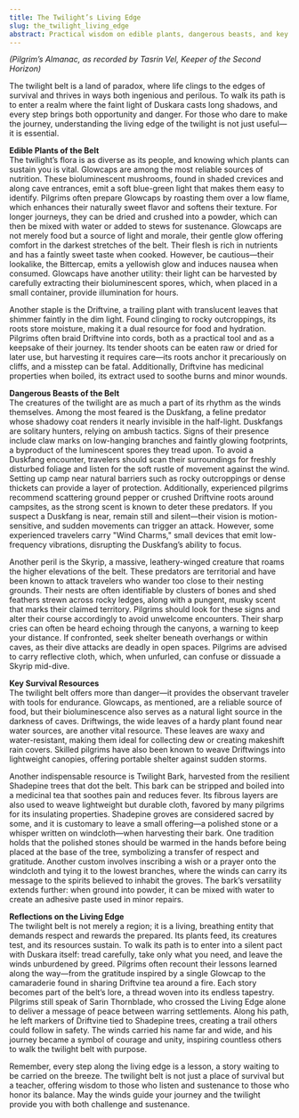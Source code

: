 ```yaml
---
title: The Twilight’s Living Edge
slug: the_twilight_living_edge
abstract: Practical wisdom on edible plants, dangerous beasts, and key survival resources.
---
```


*(Pilgrim’s Almanac, as recorded by Tasrin Vel, Keeper of the Second Horizon)*  

The twilight belt is a land of paradox, where life clings to the edges of survival and thrives in ways both ingenious and perilous. To walk its path is to enter a realm where the faint light of Duskara casts long shadows, and every step brings both opportunity and danger. For those who dare to make the journey, understanding the living edge of the twilight is not just useful—it is essential.  

**Edible Plants of the Belt**  
The twilight’s flora is as diverse as its people, and knowing which plants can sustain you is vital. Glowcaps are among the most reliable sources of nutrition. These bioluminescent mushrooms, found in shaded crevices and along cave entrances, emit a soft blue-green light that makes them easy to identify. Pilgrims often prepare Glowcaps by roasting them over a low flame, which enhances their naturally sweet flavor and softens their texture. For longer journeys, they can be dried and crushed into a powder, which can then be mixed with water or added to stews for sustenance. Glowcaps are not merely food but a source of light and morale, their gentle glow offering comfort in the darkest stretches of the belt. Their flesh is rich in nutrients and has a faintly sweet taste when cooked. However, be cautious—their lookalike, the Bittercap, emits a yellowish glow and induces nausea when consumed. Glowcaps have another utility: their light can be harvested by carefully extracting their bioluminescent spores, which, when placed in a small container, provide illumination for hours.

Another staple is the Driftvine, a trailing plant with translucent leaves that shimmer faintly in the dim light. Found clinging to rocky outcroppings, its roots store moisture, making it a dual resource for food and hydration. Pilgrims often braid Driftvine into cords, both as a practical tool and as a keepsake of their journey. Its tender shoots can be eaten raw or dried for later use, but harvesting it requires care—its roots anchor it precariously on cliffs, and a misstep can be fatal. Additionally, Driftvine has medicinal properties when boiled, its extract used to soothe burns and minor wounds.  

**Dangerous Beasts of the Belt**  
The creatures of the twilight are as much a part of its rhythm as the winds themselves. Among the most feared is the Duskfang, a feline predator whose shadowy coat renders it nearly invisible in the half-light. Duskfangs are solitary hunters, relying on ambush tactics. Signs of their presence include claw marks on low-hanging branches and faintly glowing footprints, a byproduct of the luminescent spores they tread upon. To avoid a Duskfang encounter, travelers should scan their surroundings for freshly disturbed foliage and listen for the soft rustle of movement against the wind. Setting up camp near natural barriers such as rocky outcroppings or dense thickets can provide a layer of protection. Additionally, experienced pilgrims recommend scattering ground pepper or crushed Driftvine roots around campsites, as the strong scent is known to deter these predators. If you suspect a Duskfang is near, remain still and silent—their vision is motion-sensitive, and sudden movements can trigger an attack. However, some experienced travelers carry "Wind Charms," small devices that emit low-frequency vibrations, disrupting the Duskfang’s ability to focus.

Another peril is the Skyrip, a massive, leathery-winged creature that roams the higher elevations of the belt. These predators are territorial and have been known to attack travelers who wander too close to their nesting grounds. Their nests are often identifiable by clusters of bones and shed feathers strewn across rocky ledges, along with a pungent, musky scent that marks their claimed territory. Pilgrims should look for these signs and alter their course accordingly to avoid unwelcome encounters. Their sharp cries can often be heard echoing through the canyons, a warning to keep your distance. If confronted, seek shelter beneath overhangs or within caves, as their dive attacks are deadly in open spaces. Pilgrims are advised to carry reflective cloth, which, when unfurled, can confuse or dissuade a Skyrip mid-dive.  

**Key Survival Resources**  
The twilight belt offers more than danger—it provides the observant traveler with tools for endurance. Glowcaps, as mentioned, are a reliable source of food, but their bioluminescence also serves as a natural light source in the darkness of caves. Driftwings, the wide leaves of a hardy plant found near water sources, are another vital resource. These leaves are waxy and water-resistant, making them ideal for collecting dew or creating makeshift rain covers. Skilled pilgrims have also been known to weave Driftwings into lightweight canopies, offering portable shelter against sudden storms.  

Another indispensable resource is Twilight Bark, harvested from the resilient Shadepine trees that dot the belt. This bark can be stripped and boiled into a medicinal tea that soothes pain and reduces fever. Its fibrous layers are also used to weave lightweight but durable cloth, favored by many pilgrims for its insulating properties. Shadepine groves are considered sacred by some, and it is customary to leave a small offering—a polished stone or a whisper written on windcloth—when harvesting their bark. One tradition holds that the polished stones should be warmed in the hands before being placed at the base of the tree, symbolizing a transfer of respect and gratitude. Another custom involves inscribing a wish or a prayer onto the windcloth and tying it to the lowest branches, where the winds can carry its message to the spirits believed to inhabit the groves. The bark’s versatility extends further: when ground into powder, it can be mixed with water to create an adhesive paste used in minor repairs.

**Reflections on the Living Edge**  
The twilight belt is not merely a region; it is a living, breathing entity that demands respect and rewards the prepared. Its plants feed, its creatures test, and its resources sustain. To walk its path is to enter into a silent pact with Duskara itself: tread carefully, take only what you need, and leave the winds unburdened by greed. Pilgrims often recount their lessons learned along the way—from the gratitude inspired by a single Glowcap to the camaraderie found in sharing Driftvine tea around a fire. Each story becomes part of the belt’s lore, a thread woven into its endless tapestry. Pilgrims still speak of Sarin Thornblade, who crossed the Living Edge alone to deliver a message of peace between warring settlements. Along his path, he left markers of Driftvine tied to Shadepine trees, creating a trail others could follow in safety. The winds carried his name far and wide, and his journey became a symbol of courage and unity, inspiring countless others to walk the twilight belt with purpose.

Remember, every step along the living edge is a lesson, a story waiting to be carried on the breeze. The twilight belt is not just a place of survival but a teacher, offering wisdom to those who listen and sustenance to those who honor its balance. May the winds guide your journey and the twilight provide you with both challenge and sustenance.

